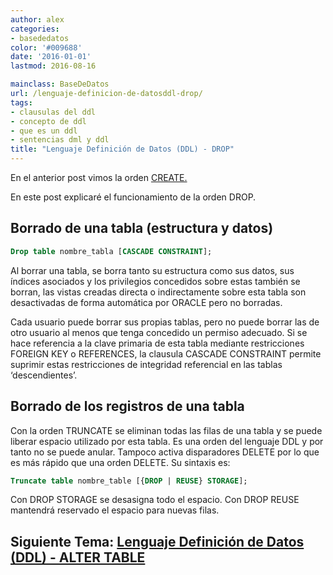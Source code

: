 ```yaml
---
author: alex
categories:
- basededatos
color: '#009688'
date: '2016-01-01'
lastmod: 2016-08-16

mainclass: BaseDeDatos
url: /lenguaje-definicion-de-datosddl-drop/
tags:
- clausulas del ddl
- concepto de ddl
- que es un ddl
- sentencias dml y ddl
title: "Lenguaje Definición de Datos (DDL) - DROP"
---
```


En el anterior post vimos la orden [CREATE.][1]

En este post explicaré el funcionamiento de la orden DROP.



## Borrado de una tabla (estructura y datos)

```sql
Drop table nombre_tabla [CASCADE CONSTRAINT];
```

Al borrar una tabla, se borra tanto su estructura como sus datos, sus índices asociados y los privilegios concedidos sobre estas también se borran, las vistas creadas directa o indirectamente sobre esta tabla son desactivadas de forma automática por ORACLE pero no borradas.

<!--more--><!--ad-->

Cada usuario puede borrar sus propias tablas, pero no puede borrar las de otro usuario al menos que tenga concedido un permiso adecuado.
Si se hace referencia a la clave primaria de esta tabla mediante restricciones FOREIGN KEY o REFERENCES, la clausula CASCADE CONSTRAINT permite suprimir estas restricciones de integridad referencial en las tablas ‘descendientes’.

## Borrado de los registros de una tabla

Con la orden TRUNCATE se eliminan todas las filas de una tabla y se puede liberar espacio utilizado por esta tabla. Es una orden del lenguaje DDL y por tanto no se puede anular. Tampoco activa disparadores DELETE por lo que es más rápido que una orden DELETE. Su sintaxis es:

```sql
Truncate table nombre_table [{DROP | REUSE} STORAGE];
```

Con DROP STORAGE se desasigna todo el espacio.
Con DROP REUSE mantendrá reservado el espacio para nuevas filas.

## Siguiente Tema: [Lenguaje Definición de Datos (DDL) - ALTER TABLE][2]

 [1]: https://elbauldelprogramador.com/lenguaje-definicion-de-datosddl-create/
 [2]: https://elbauldelprogramador.com/lenguaje-definicion-de-datos-ddl-alter/
